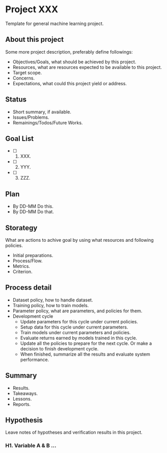 # Project XXX
Template for general machine learning project.

## About this project
Some more project description, preferably define followings:

- Objectives/Goals, what should be achieved by this project.
- Resources, what are resources expected to be available to this project.
- Target scope.
- Concerns.
- Expectations, what could this project yield or address.

## Status
- Short summary, if available.
- Issues/Problems.
- Remainings/Todos/Future Works.

## Goal List
- [ ] 1. XXX.
- [ ] 2. YYY.
- [ ] 3. ZZZ.

## Plan
- By DD-MM Do this.
- By DD-MM Do that.

## Storategy
What are actions to achive goal by using what resources and following policies.

- Initial preparations.
- Process/Flow.
- Metrics.
- Criterion.

## Process detail
- Dataset policy, how to handle dataset.
- Training policy, how to train models.
- Parameter policy, what are parameters, and policies for them.
- Development cycle
    - Update parameters for this cycle under current policies.
    - Setup data for this cycle under current parameters.
    - Train models under current parameters and policies.
    - Evaluate returns earned by models trained in this cycle.
    - Update all the policies to prepare for the next cycle.
      Or make a decision to finish development cycle.
    - When finished, summarize all the results and evaluate system performance.

## Summary
- Results.
- Takeaways.
- Lessons.
- Reports.

## Hypothesis
Leave notes of hypotheses and verification results in this project.

### H1. Variable A & B ...

